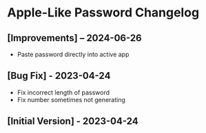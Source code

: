 # Apple-Like Password Changelog

## [Improvements] – 2024-06-26

- Paste password directly into active app

## [Bug Fix] - 2023-04-24

- Fix incorrect length of password
- Fix number sometimes not generating

## [Initial Version] - 2023-04-24
